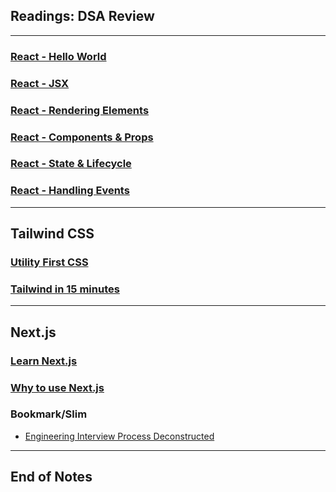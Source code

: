 ## Readings: DSA Review
***

### [React - Hello World](https://reactjs.org/docs/hello-world.html)



### [React - JSX](https://reactjs.org/docs/introducing-jsx.html)


### [React - Rendering Elements](https://reactjs.org/docs/rendering-elements.html)




### [React - Components & Props](https://reactjs.org/docs/components-and-props.html)



### [React - State & Lifecycle](https://reactjs.org/docs/state-and-lifecycle.html)



### [React - Handling Events](https://reactjs.org/docs/handling-events.html)

***

## Tailwind CSS

### [Utility First CSS](https://tailwindcss.com/docs/utility-first)


### [Tailwind in 15 minutes](https://www.youtube.com/watch?v=6zIuAyLZPH0)

***

## Next.js

### [Learn Next.js](https://nextjs.org/learn/basics/create-nextjs-app)


### [Why to use Next.js](https://www.youtube.com/watch?v=rtgbaKBhdkk)

### Bookmark/Slim
- [Engineering Interview Process Deconstructed](https://www.youtube.com/watch?v=KdXAUst8bdo)

***
 ## End of Notes
